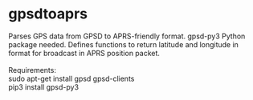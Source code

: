 # gpsdtoaprs
Parses GPS data from GPSD to APRS-friendly format. gpsd-py3 Python package needed. Defines functions to return latitude and longitude in format for broadcast in APRS position packet.<br><br>
Requirements:<br>
sudo apt-get install gpsd gpsd-clients<br>
pip3 install gpsd-py3
